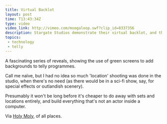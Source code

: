 ```yaml
---
title: Virtual Backlot
layout: post
time: T13:43:34Z
type: video
video_link: http://vimeo.com/moogaloop.swf?clip_id=8337356
description: Stargate Studios demonstrate their virtual backlot, and the fact that all telly is green screened.
topics:
 - technology
 - telly
---
```


A fascinating series of reveals, showing the use of green screens to add backgrounds to telly programmes.

Call me na&#239;ve, but I had no idea so much 'location' shooting was done in the studio, when there's no need (as there would be in a sci-fi show, say, for special effects or outlandish scenery).

Presumably it won't be long before it's cheaper to do away with sets and locations entirely, and build everything that's not an actor inside a computer.

Via [Holy Moly][1], of all places.

[1]:http://www.holymoly.com/celebrity-news/random/green-screen-reveal42339 "Green screen reveal at Holy Moly"